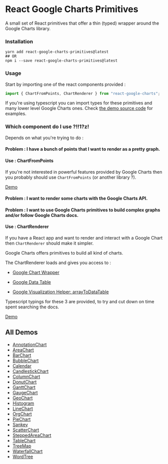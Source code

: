 # React Google Charts Primitives

A small set of React primitives that offer a thin (typed) wrapper around the Google Charts library.

### Installation

```
yarn add react-google-charts-primitives@latest
## OR
npm i --save react-google-charts-primitives@latest
```

### Usage

Start by importing one of the react components provided :

```javascript
import { ChartFromPoints, ChartRenderer } from "react-google-charts";
```

If you're using typescript you can import types for these primitives and many lower level Google Charts ones. Check [the demo source code](./demo/src/charts/) for examples.

### Which component do I use ?!!1?z!

Depends on what you're trying to do :

#### Problem : I have a bunch of points that I want to render as a pretty graph.

#### Use : ChartFromPoints

If you're not interested in powerful features provided by Google Charts then you probably should use `ChartFromPoints` (or another library ?).

[Demo](https://w6j4v5y3r7.codesandbox.io/)

#### Problem : I want to render some charts with the Google Charts API.

#### Problem : I want to use Google Charts primitives to build complex graphs and/or follow Google Charts docs.

#### Use : ChartRenderer

If you have a React app and want to render and interact with a Google Chart then `ChartRenderer` should make it simpler.

Google Charts offers primitives to build all kind of charts.

The ChartRenderer loads and gives you access to :

* [Google Chart Wrapper](https://developers.google.com/chart/interactive/docs/reference#chartwrapper-class)

* [Google Data Table](https://developers.google.com/chart/interactive/docs/reference#DataTable)

* [Google Visualization Helper: arrayToDataTable](https://developers.google.com/chart/interactive/docs/reference#google.visualization.arraytodatatable)

Typescript typings for these 3 are provided, to try and cut down on time spent searching the docs.

[Demo](https://w6j4v5y3r7.codesandbox.io/)

## All Demos

* [AnnotationChart](https://w6j4v5y3r7.codesandbox.io/AnnotationChart/)
* [AreaChart](https://w6j4v5y3r7.codesandbox.io/AreaChart/)
* [BarChart](https://w6j4v5y3r7.codesandbox.io/BarChart/)
* [BubbleChart](https://w6j4v5y3r7.codesandbox.io/BubbleChart/)
* [Calendar](https://w6j4v5y3r7.codesandbox.io/Calendar/)
* [CandlestickChart](https://w6j4v5y3r7.codesandbox.io/CandlestickChart/)
* [ColumnChart](https://w6j4v5y3r7.codesandbox.io/ColumnChart/)
* [DonutChart](https://w6j4v5y3r7.codesandbox.io/DonutChart/)
* [GanttChart](https://w6j4v5y3r7.codesandbox.io/GanttChart/)
* [GaugeChart](https://w6j4v5y3r7.codesandbox.io/GaugeChart/)
* [GeoChart](https://w6j4v5y3r7.codesandbox.io/GeoChart/)
* [Histogram](https://w6j4v5y3r7.codesandbox.io/Histogram/)
* [LineChart](https://w6j4v5y3r7.codesandbox.io/LineChart/)
* [OrgChart](https://w6j4v5y3r7.codesandbox.io/OrgChart/)
* [PieChart](https://w6j4v5y3r7.codesandbox.io/PieChart/)
* [Sankey](https://w6j4v5y3r7.codesandbox.io/Sankey/)
* [ScatterChart](https://w6j4v5y3r7.codesandbox.io/ScatterChart/)
* [SteppedAreaChart](https://w6j4v5y3r7.codesandbox.io/SteppedAreaChart/)
* [TableChart](https://w6j4v5y3r7.codesandbox.io/TableChart/)
* [TreeMap](https://w6j4v5y3r7.codesandbox.io/TreeMap/)
* [WaterfallChart](https://w6j4v5y3r7.codesandbox.io/WaterfallChart/)
* [WordTree](https://w6j4v5y3r7.codesandbox.io/WordTree/)
